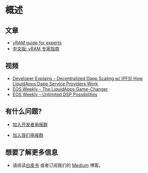 概述
========

## 文章

- [vRAM guide for experts](https://medium.com/@liquidapps/vram-guide-for-experts-f809c8f82a27)
- [中文版: vRAM 专家指南](https://bihu.com/article/1053897429)

## 视频

- [Developer Explains - Decentralized Dapp Scaling w/ IPFS! How LiquidApps Dapp Service Providers Work](https://www.youtube.com/watch?v=-XdVnK22mZc)
- [EOS Weekly - The LiquidApps Game-Changer](https://www.youtube.com/watch?v=C30kJ7p33wg)
- [EOS Weekly - Unlimited DSP Possibilities](https://www.youtube.com/watch?v=g9x-M67iEFA)


## 有什么问题?

- [加入开发者电报群](https://t.me/joinchat/GTxt3lEL6HLeFzgsWA87qg)

- [加入我们电报群](https://t.me/LiquidAppsOfficial)

## 想要了解更多信息

- 请阅读[白皮书](https://liquidapps.io/DAPP%20Network%20and%20DAPP%20Token%20Whitepaper%20v2.0.pdf) 或者订阅我们的 [Medium](https://medium.com/@liquidapps/) 博客。